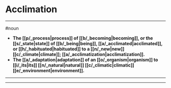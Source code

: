 # Acclimation
---
#noun
- **The [[p/_process|process]] of [[b/_becoming|becoming]], or the [[s/_state|state]] of [[b/_being|being]], [[a/_acclimated|acclimated]], or [[h/_habituated|habituated]] to a [[n/_new|new]] [[c/_climate|climate]]; [[a/_acclimatization|acclimatization]].**
- **The [[a/_adaptation|adaptation]] of an [[o/_organism|organism]] to [[i/_its|its]] [[n/_natural|natural]] [[c/_climatic|climatic]] [[e/_environment|environment]].**
---
---
